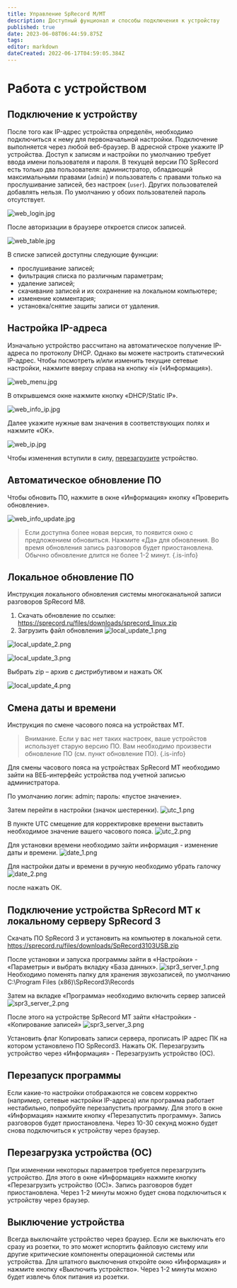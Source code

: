 ```yaml
---
title: Управление SpRecord M/MT
description: Доступный фунционал и способы подключения к устройству
published: true
date: 2023-06-08T06:44:59.875Z
tags: 
editor: markdown
dateCreated: 2022-06-17T04:59:05.384Z
---
```


# Работа с устройством
## Подключение к устройству

После того как IP-адрес устройства определён, необходимо подключиться к нему для первоначальной настройки. Подключение выполняется через любой веб-браузер. В адресной строке укажите IP устройства. Доступ к записям и настройки по умолчанию требует ввода имени пользователя и пароля. В текущей версии ПО SpRecord есть только два пользователя: администратор, обладающий максимальными правами (`admin`) и пользователь с правами только на прослушивание записей, без настроек (`user`). Других пользователей добавлять нельзя. По умолчанию у обоих пользователей пароль отсутствует.

![web_login.jpg](/m-mt/web_login.jpg)

После авторизации в браузере откроется список записей.

![web_table.jpg](/m-mt/web_table.jpg)

В списке записей доступны следующие функции:
- прослушивание записей;
- фильтрация списка по различным параметрам;
- удаление записей;
- скачивание записей и их сохранение на локальном компьютере;
- изменение комментария;
- установка/снятие защиты записи от удаления.

## Настройка IP-адреса
Изначально устройство рассчитано на автоматическое получение IP-адреса по протоколу DHCP. Однако вы можете настроить статический IP-адрес. Чтобы посмотреть и/или изменить текущие сетевые настройки, нажмите вверху справа на кнопку «i» («Информация»).

![web_menu.jpg](/m-mt/web_menu.jpg)

В открывшемся окне нажмите кнопку «DHCP/Static IP».

![web_info_ip.jpg](/m-mt/web_info_ip.jpg)

Далее укажите нужные вам значения в соответствующих полях и нажмите «OK».

![web_ip.jpg](/m-mt/web_ip.jpg)

Чтобы изменения вступили в силу, [перезагрузите](#reboot) устройство.

## Автоматическое обновление ПО
Чтобы обновить ПО, нажмите в окне «Информация» кнопку «Проверить обновление».

![web_info_update.jpg](/m-mt/web_info_update.jpg)

> Если доступна более новая версия, то появится окно с предложением обновиться. Нажмите «Да» для обновления. Во время обновления запись разговоров будет приостановлена. Обычно обновление длится не более 1-2 минут.
{.is-info}

## Локальное обновление ПО
Инструкция локального обновления системы многоканальной записи разговоров SpRecord M8.
1. Скачать обновление по ссылке: https://sprecord.ru/files/downloads/sprecord_linux.zip 
2. Загрузить файл обновления
![local_update_1.png](/m-mt/local_update_1.png)

![local_update_2.png](/m-mt/local_update_2.png)

![local_update_3.png](/m-mt/local_update_3.png)

Выбрать zip – архив с дистрибутивом и нажать ОК

![local_update_4.png](/m-mt/local_update_4.png)

## Смена даты и времени
Инструкция по смене часового пояса на устройствах МТ.

> Внимание. Если у вас нет таких настроек, ваше устройстов использует старую версию ПО. Вам необходимо произвести обновление ПО (см. пункт обновление ПО).
{.is-info}

Для смены часового пояса на устройствах SpRecord MT необходимо зайти на ВЕБ-интерфейс устройства под учетной записью администратора.

По умолчанию логин: admin; пароль: «пустое значение».

Затем перейти в настройки (значок шестеренки).
![utc_1.png](/m-mt/utc_1.png)

В пункте UTC смещение для корректировке времени выставить необходимое значение вашего часового пояса.
![utc_2.png](/m-mt/utc_2.png)

Для установки времени необходимо зайти информация - изменение даты и времени.
![date_1.png](/m-mt/date_1.png)

Для настройки даты и времени в ручную необходимо убрать галочку
![date_2.png](/m-mt/date_2.png)

после нажать ОК.

## Подключение устройства SpRecord MT к локальному серверу SpRecord 3
Скачать ПО SpRecord 3 и установить на компьютер в локальной сети.
https://sprecord.ru/files/downloads/SpRecord3103USB.zip

После установки и запуска программы зайти в «Настройки» - «Параметры» и выбрать вкладку «База данных».
![spr3_server_1.png](/m-mt/spr3_server_1.png)
Необходимо поменять папку для хранения звукозаписей, по умолчанию C:\Program Files (x86)\SpRecord3\Records

Затем на вкладке «Программа» необходимо включить сервер записей
![spr3_server_2.png](/m-mt/spr3_server_2.png)

После этого на устройстве SpRecord MT зайти «Настройки» - «Копирование записей»
![spr3_server_3.png](/m-mt/spr3_server_3.png)

Установить флаг Копировать записи сервера, прописать IP адрес ПК на котором установлено ПО SpRecord3. Нажать ОК. Перезагрузить устройство через «Информация» - Перезагрузить устройство (ОС).

## Перезапуск программы
Если какие-то настройки отображаются не совсем корректно (например, сетевые настройки IP-адреса) или программа работает нестабильно, попробуйте перезапустить программу. Для этого в окне «Информация» нажмите кнопку «Перезапустить программу». Запись разговоров будет приостановлена. Через 10-30 секунд можно будет снова подключиться к устройству через браузер.

## <a id="reboot"></a>Перезагрузка устройства (ОС)
При изменении некоторых параметров требуется перезагрузить устройство. Для этого в окне «Информация» нажмите кнопку «Перезагрузить устройство (ОС)». Запись разговоров будет приостановлена. Через 1-2 минуты можно будет снова подключиться к устройству через браузер.

## Выключение устройства
Всегда выключайте устройство через браузер. Если же выключать его сразу из розетки, то это может испортить файловую систему или другие критические компоненты операционной системы или устройства. Для штатного выключения откройте окно «Информация» и нажмите кнопку «Выключить устройство». Через 1-2 минуты можно будет извлечь блок питания из розетки.
